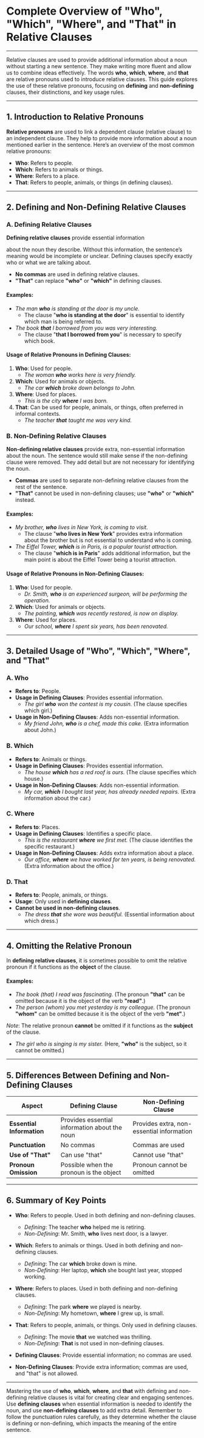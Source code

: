 # **Complete Overview of "Who", "Which", "Where", and "That" in Relative Clauses**

---

Relative clauses are used to provide additional information about a noun without starting a new sentence. They make writing more fluent and allow us to combine ideas effectively. The words **who**, **which**, **where**, and **that** are relative pronouns used to introduce relative clauses. This guide explores the use of these relative pronouns, focusing on **defining** and **non-defining** clauses, their distinctions, and key usage rules.

---

## **1. Introduction to Relative Pronouns**

**Relative pronouns** are used to link a dependent clause (relative clause) to an independent clause. They help to provide more information about a noun mentioned earlier in the sentence. Here’s an overview of the most common relative pronouns:

- **Who**: Refers to people.
- **Which**: Refers to animals or things.
- **Where**: Refers to a place.
- **That**: Refers to people, animals, or things (in defining clauses).

---

## **2. Defining and Non-Defining Relative Clauses**

### **A. Defining Relative Clauses**

**Defining relative clauses** provide essential information

about the noun they describe. Without this information, the sentence’s meaning would be incomplete or unclear. Defining clauses specify exactly who or what we are talking about.

- **No commas** are used in defining relative clauses.
- **"That"** can replace **"who"** or **"which"** in defining clauses.

#### **Examples**:

- _The man **who** is standing at the door is my uncle._
    - The clause "**who is standing at the door**" is essential to identify which man is being referred to.
- _The book **that** I borrowed from you was very interesting._
    - The clause "**that I borrowed from you**" is necessary to specify which book.

#### **Usage of Relative Pronouns in Defining Clauses**:

1. **Who**: Used for people.
    - _The woman **who** works here is very friendly._
2. **Which**: Used for animals or objects.
    - _The car **which** broke down belongs to John._
3. **Where**: Used for places.
    - _This is the city **where** I was born._
4. **That**: Can be used for people, animals, or things, often preferred in informal contexts.
    - _The teacher **that** taught me was very kind._

### **B. Non-Defining Relative Clauses**

**Non-defining relative clauses** provide extra, non-essential information about the noun. The sentence would still make sense if the non-defining clause were removed. They add detail but are not necessary for identifying the noun.

- **Commas** are used to separate non-defining relative clauses from the rest of the sentence.
- **"That"** cannot be used in non-defining clauses; use **"who"** or **"which"** instead.

#### **Examples**:

- _My brother, **who** lives in New York, is coming to visit._
    - The clause "**who lives in New York**" provides extra information about the brother but is not essential to understand who is coming.
- _The Eiffel Tower, **which** is in Paris, is a popular tourist attraction._
    - The clause "**which is in Paris**" adds additional information, but the main point is about the Eiffel Tower being a tourist attraction.

#### **Usage of Relative Pronouns in Non-Defining Clauses**:

1. **Who**: Used for people.
    - _Dr. Smith, **who** is an experienced surgeon, will be performing the operation._
2. **Which**: Used for animals or objects.
    - _The painting, **which** was recently restored, is now on display._
3. **Where**: Used for places.
    - _Our school, **where** I spent six years, has been renovated._

---

## **3. Detailed Usage of "Who", "Which", "Where", and "That"**

### **A. Who**

- **Refers to**: People.
- **Usage in Defining Clauses**: Provides essential information.
    - _The girl **who** won the contest is my cousin._ (The clause specifies which girl.)
- **Usage in Non-Defining Clauses**: Adds non-essential information.
    - _My friend John, **who** is a chef, made this cake._ (Extra information about John.)

### **B. Which**

- **Refers to**: Animals or things.
- **Usage in Defining Clauses**: Provides essential information.
    - _The house **which** has a red roof is ours._ (The clause specifies which house.)
- **Usage in Non-Defining Clauses**: Adds non-essential information.
    - _My car, **which** I bought last year, has already needed repairs._ (Extra information about the car.)

### **C. Where**

- **Refers to**: Places.
- **Usage in Defining Clauses**: Identifies a specific place.
    - _This is the restaurant **where** we first met._ (The clause identifies the specific restaurant.)
- **Usage in Non-Defining Clauses**: Adds extra information about a place.
    - _Our office, **where** we have worked for ten years, is being renovated._ (Extra information about the office.)

### **D. That**

- **Refers to**: People, animals, or things.
- **Usage**: Only used in **defining clauses**.
- **Cannot be used in non-defining clauses**.
    - _The dress **that** she wore was beautiful._ (Essential information about which dress.)

---

## **4. Omitting the Relative Pronoun**

In **defining relative clauses**, it is sometimes possible to omit the relative pronoun if it functions as the **object** of the clause.

#### **Examples**:

- _The book (that) I read was fascinating._ (The pronoun **"that"** can be omitted because it is the object of the verb **"read"**.)
- _The person (whom) you met yesterday is my colleague._ (The pronoun **"whom"** can be omitted because it is the object of the verb **"met"**.)

_Note_: The relative pronoun **cannot** be omitted if it functions as the **subject** of the clause.

- _The girl who is singing is my sister._ (Here, **"who"** is the subject, so it cannot be omitted.)

---

## **5. Differences Between Defining and Non-Defining Clauses**

|**Aspect**|**Defining Clause**|**Non-Defining Clause**|
|---|---|---|
|**Essential Information**|Provides essential information about the noun|Provides extra, non-essential information|
|**Punctuation**|No commas|Commas are used|
|**Use of "That"**|Can use "that"|Cannot use "that"|
|**Pronoun Omission**|Possible when the pronoun is the object|Pronoun cannot be omitted|

---

## **6. Summary of Key Points**

- **Who**: Refers to people. Used in both defining and non-defining clauses.
    
    - _Defining_: The teacher **who** helped me is retiring.
    - _Non-Defining_: Mr. Smith, **who** lives next door, is a lawyer.
- **Which**: Refers to animals or things. Used in both defining and non-defining clauses.
    
    - _Defining_: The car **which** broke down is mine.
    - _Non-Defining_: Her laptop, **which** she bought last year, stopped working.
- **Where**: Refers to places. Used in both defining and non-defining clauses.
    
    - _Defining_: The park **where** we played is nearby.
    - _Non-Defining_: My hometown, **where** I grew up, is small.
- **That**: Refers to people, animals, or things. Only used in defining clauses.
    
    - _Defining_: The movie **that** we watched was thrilling.
    - _Non-Defining_: **That** is not used in non-defining clauses.
- **Defining Clauses**: Provide essential information; no commas are used.
    
- **Non-Defining Clauses**: Provide extra information; commas are used, and "that" is not allowed.
    

---

Mastering the use of **who**, **which**, **where**, and **that** with defining and non-defining relative clauses is vital for creating clear and engaging sentences. Use **defining clauses** when essential information is needed to identify the noun, and use **non-defining clauses** to add extra detail. Remember to follow the punctuation rules carefully, as they determine whether the clause is defining or non-defining, which impacts the meaning of the entire sentence.